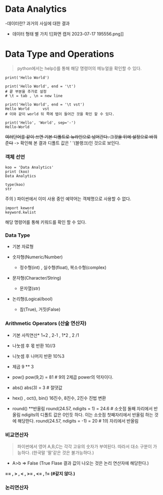 
# Data Analytics
-데이터란?
과거의 사실에 대한 결과

* 데이터 형태 별 가치
![[화면 캡처 2023-07-17 195556.png]]


# Data Type and Operations

> python에서는 help()를 통해 해당 명령어의 메뉴얼을 확인할 수 있다.

```
print('Hello World')

print('Hello World', end = '\t')
# 끝 부분을 추가로 설정
# \t = tab , \n = new line

print('Hello World', end = '\t vst')
Hello World      vst
# 이와 같이 world 뒤 쪽에 텝이 들어간 것을 확인 할 수 있다.

print('Hello', 'World', sep='-')
Hello-World
```
~~여러단어를 같이 쓰면 기본 디폴트로 뉴라인으로 넘어간다. 그것을 뒤에 설정으로 바꿔준다~~  -> 확인해 본 결과 디폴트 값은 ' '(블랭크)인 것으로 보인다.



### 객체 선언

``` 
koo = 'Data Analytics'
print (koo)
Data Analytics

type(koo)
str
```

주의 ) 파이썬에서 이미 사용 중인 예약어는 객체명으로 사용할 수 없다.
```
import keword
keyword.kwlist
```
해당 명령어를 통해 키워드를 확인 할 수 있다.




### Data Type

* 기본 자료형

* 숫자형(Numeric/Number)
	*  정수형(int) , 실수형(float), 복소수형(complex)

* 문자형(Character/String)
	* 문자열(str)

* 논리형(Logical/bool)
	* 참(True), 거짓(False)




### Arithmetic Operators (산술 연산자)

* 기본 사칙연산*
	1+2  ,  2-1  ,  1\*2 ,  2 /1

* 나눗셈 후 몫 반환
	10//3

* 니눗셈 후 나머지 반환
	10%3

* 제곱
	9 ** 3

* pow()
	pow(9,2)  = 81   # 9의 2제곱 power의 약자이다.

* abs()
	abs(3) = 3  # 절댓값

* hex() , oct(), bin()
	16진수, 8진수, 2진수 진법 변환

* round()
	**반올림
		round(24.57, ndigits = 1)  = 24.6  # 소숫점 둘째 자리에서 반올림
		ndigits의 디폴트 값은 0인듯 하다.  이는 소숫점 첫째자리에서 반올림 하는 것에 해당한다.
		round(24.57, ndigits = -1) = 20  # 1의 자리에서 반올림


### 비교연산자
>파이썬에서 영어 A,B,C는 각각 고유의 숫자가 부여된다. 따라서 대소 구분이 가능하다. (한국말 '팔'같은 것은 불가능하다.)
* A>b => False (True Flase 결과 값이 나오는 것은 논리 연산자에 해당한다.)

**== , > , < , >= , <= , != (#같지 않다.)**



### 논리연산자

